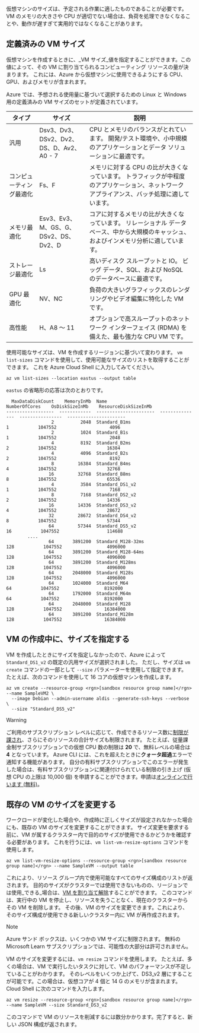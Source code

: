 仮想マシンのサイズは、予定される作業に適したものであることが必要です。 VM のメモリの大きさや CPU が適切でない場合は、負荷を処理できなくなることや、動作が遅すぎて実用的ではなくなることがあります。 

## <a name="pre-defined-vm-sizes"></a>定義済みの VM サイズ

仮想マシンを作成するときに、_VM サイズ_値を指定することができます。この値によって、その VM に割り当てられるコンピューティング リソースの量が決まります。 これには、Azure から仮想マシンに使用できるようにする CPU、GPU、およびメモリが含まれます。

Azure では、予想される使用量に基づいて選択するための Linux と Windows 用の定義済みの VM サイズのセットが定義されています。 

| タイプ | サイズ | 説明 |
|------|-------|-------------|
| 汎用   | Dsv3、Dv3、DSv2、Dv2、DS、D、Av2、A0 - 7 | CPU とメモリのバランスがとれています。 開発/テスト環境や、小中規模のアプリケーションとデータ ソリューションに最適です。 |
| コンピューティング最適化 | Fs、F | メモリに対する CPU の比が大きくなっています。 トラフィックが中程度のアプリケーション、ネットワーク アプライアンス、バッチ処理に適しています。 |
| メモリ最適化  | Esv3、Ev3、M、GS、G、DSv2、DS、Dv2、D   | コアに対するメモリの比が大きくなっています。 リレーショナル データベース、中から大規模のキャッシュ、およびインメモリ分析に適しています。 |
| ストレージ最適化 | Ls | 高いディスク スループットと IO。 ビッグ データ、SQL、および NoSQL のデータベースに最適です。 |
| GPU 最適化 | NV、NC | 負荷の大きいグラフィックスのレンダリングやビデオ編集に特化した VM です。 |
| 高性能 | H、A8 ～ 11 | オプションで高スループットのネットワーク インターフェイス (RDMA) を備えた、最も強力な CPU VM です。 | 

使用可能なサイズは、VM を作成するリージョンに基づいて変わります。 `vm list-sizes` コマンドを使用して、使用可能なサイズのリストを取得することができます。 これを Azure Cloud Shell に入力してみてください。

```azurecli
az vm list-sizes --location eastus --output table
```

`eastus` の省略形の応答は次のとおりです。

```
  MaxDataDiskCount    MemoryInMb  Name                      NumberOfCores    OsDiskSizeInMb    ResourceDiskSizeInMb
------------------  ------------  ----------------------  ---------------  ----------------  ----------------------
                 2          2048  Standard_B1ms                         1           1047552                    4096
                 2          1024  Standard_B1s                          1           1047552                    2048
                 4          8192  Standard_B2ms                         2           1047552                   16384
                 4          4096  Standard_B2s                          2           1047552                    8192
                 8         16384  Standard_B4ms                         4           1047552                   32768
                16         32768  Standard_B8ms                         8           1047552                   65536
                 4          3584  Standard_DS1_v2                       1           1047552                    7168
                 8          7168  Standard_DS2_v2                       2           1047552                   14336
                16         14336  Standard_DS3_v2                       4           1047552                   28672
                32         28672  Standard_DS4_v2                       8           1047552                   57344
                64         57344  Standard_DS5_v2                      16           1047552                  114688
        ....
                64       3891200  Standard_M128-32ms                  128           1047552                 4096000
                64       3891200  Standard_M128-64ms                  128           1047552                 4096000
                64       3891200  Standard_M128ms                     128           1047552                 4096000
                64       2048000  Standard_M128s                      128           1047552                 4096000
                64       1024000  Standard_M64                         64           1047552                 8192000
                64       1792000  Standard_M64m                        64           1047552                 8192000
                64       2048000  Standard_M128                       128           1047552                16384000
                64       3891200  Standard_M128m                      128           1047552                16384000
```

## <a name="specifying-a-size-during-vm-creation"></a>VM の作成中に、サイズを指定する

VM を作成したときにサイズを指定しなかったので、Azure によって `Standard_DS1_v2` の既定の汎用サイズが選択されました。 ただし、サイズは `vm create` コマンドの一部として `--size` パラメーターを使用して指定できます。 たとえば、次のコマンドを使用して 16 コアの仮想マシンを作成します。

```azurecli
az vm create --resource-group <rgn>[sandbox resource group name]</rgn> --name SampleVM2 \
  --image Debian --admin-username aldis --generate-ssh-keys --verbose \
  --size "Standard_DS5_v2"
```

> [!WARNING]
> ご利用のサブスクリプション レベルに応じて、作成できるリソース数に[制限が課され](https://docs.microsoft.com/azure/azure-subscription-service-limits)、さらにそのリソースの合計サイズも制限されます。 たとえば、従量課金制サブスクリプションでの仮想 CPU 数の制限は **20** で、無料レベルの場合は **4** となっています。 Azure CLI には、これを超えたときに**クォータ超過**エラーで通知する機能があります。 自分の有料サブスクリプションでこのエラーが発生した場合は、有料サブスクリプションに関連付けられている制限の引き上げ (仮想 CPU の上限は 10,000 個) を申請することができます。申請は[オンラインで行います (無料)](https://docs.microsoft.com/azure/azure-resource-manager/resource-manager-quota-errors)。

## <a name="resizing-an-existing-vm"></a>既存の VM のサイズを変更する
ワークロードが変化した場合や、作成時に正しくサイズが設定されなかった場合にも、既存の VM のサイズを変更することができます。 サイズ変更を要求する前に、VM が属するクラスター内で目的のサイズが使用できるかどうかを確認する必要があります。 これを行うには、`vm list-vm-resize-options` コマンドを使用します。

```azurecli
az vm list-vm-resize-options --resource-group <rgn>[sandbox resource group name]</rgn> --name SampleVM --output table
```

これにより、リソース グループ内で使用可能なすべてのサイズ構成のリストが返されます。 目的のサイズがクラスターでは使用できないものの、リージョンでは使用_できる_場合は、[VM を割り当て解除](https://docs.microsoft.com/cli/azure/vm?view=azure-cli-latest#az-vm-deallocate)することができます。 このコマンドは、実行中の VM を停止し、リソースを失うことなく、現在のクラスターからその VM を削除します。 その後、VM のサイズを変更できます。これにより、そのサイズ構成が使用できる新しいクラスター内に VM が再作成されます。

> [!NOTE]
> Azure サンド ボックスは、いくつかの VM サイズに制限されます。 無料の Microsoft Learn サブスクリプションでは、可能性の大部分は許可されません。

VM のサイズを変更するには、`vm resize` コマンドを使用します。 たとえば、多くの場合は、VM で実行したいタスクに対して、VM のパフォーマンスが不足していることがわかります。 そのレベルをいくつか上げて、DS3_v2 層にすることが可能です。この場合は、仮想コアが 4 個と 14 G のメモリが含まれます。 Cloud Shell に次のコマンドを入力します。

```azurecli
az vm resize --resource-group <rgn>[sandbox resource group name]</rgn> --name SampleVM --size Standard_DS3_v2
```

このコマンドで VM のリソースを削減するには数分かかります。完了すると、新しい JSON 構成が返されます。